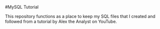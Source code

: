 #MySQL Tutorial

This repository functions as a place to keep my SQL files that I created and followed from a tutorial by Alex the Analyst on YouTube.

